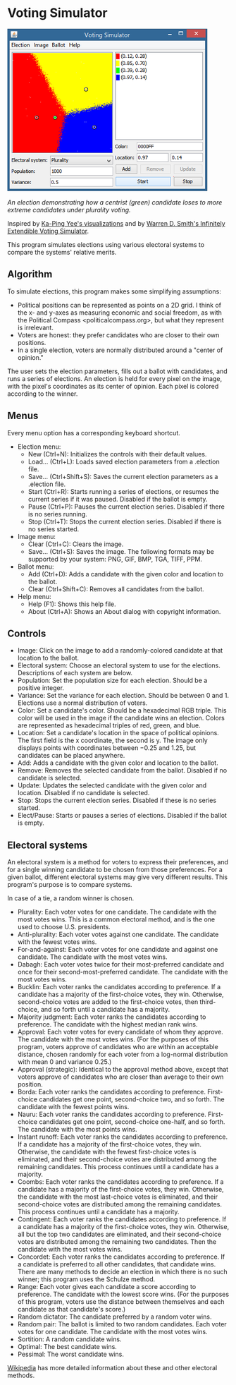 # Voting Simulator

![A screenshot of the voting simulator.](example.png)

*An election demonstrating how a centrist (green) candidate loses to more extreme candidates under plurality voting.*

Inspired by [Ka-Ping Yee's visualizations](http://www.zesty.ca/voting/sim/) and by [Warren D. Smith's Infinitely Extendible Voting Simulator](http://www.rangevoting.org/IEVS/Pictures.html).

This program simulates elections using various electoral systems to compare the systems' relative merits.

## Algorithm

To simulate elections, this program makes some simplifying assumptions:

 * Political positions can be represented as points on a 2D grid. I think of the x- and y-axes as measuring economic and social freedom, as with the Political Compass <politicalcompass.org>, but what they represent is irrelevant.
 * Voters are honest: they prefer candidates who are closer to their own positions.
 * In a single election, voters are normally distributed around a "center of opinion."

The user sets the election parameters, fills out a ballot with candidates, and runs a series of elections. An election is held for every pixel on the image, with the pixel's coordinates as its center of opinion. Each pixel is colored according to the winner.

## Menus

Every menu option has a corresponding keyboard shortcut.

 * Election menu:
    * New (Ctrl+N): Initializes the controls with their default values.
    * Load... (Ctrl+L): Loads saved election parameters from a .election file.
    * Save... (Ctrl+Shift+S): Saves the current election parameters as a .election file.
    * Start (Ctrl+R): Starts running a series of elections, or resumes the current series if it was paused. Disabled if the ballot is empty.
    * Pause (Ctrl+P): Pauses the current election series. Disabled if there is no series running.
    * Stop (Ctrl+T): Stops the current election series. Disabled if there is no series started.
 * Image menu:
    * Clear (Ctrl+C): Clears the image.
    * Save... (Ctrl+S): Saves the image. The following formats may be supported by your system: PNG, GIF, BMP, TGA, TIFF, PPM.
 * Ballot menu:
    * Add (Ctrl+D): Adds a candidate with the given color and location to the ballot.
    * Clear (Ctrl+Shift+C): Removes all candidates from the ballot.
 * Help menu:
    * Help (F1): Shows this help file.
    * About (Ctrl+A): Shows an About dialog with copyright information.

## Controls

 * Image: Click on the image to add a randomly-colored candidate at that location to the ballot.
 * Electoral system: Choose an electoral system to use for the elections. Descriptions of each system are below.
 * Population: Set the population size for each election. Should be a positive integer.
 * Variance: Set the variance for each election. Should be between 0 and 1. Elections use a normal distribution of voters.
 * Color: Set a candidate's color. Should be a hexadecimal RGB triple. This color will be used in the image if the candidate wins an election. Colors are represented as hexadecimal triples of red, green, and blue.
 * Location: Set a candidate's location in the space of political opinions. The first field is the x coordinate, the second is y. The image only displays points with coordinates between −0.25 and 1.25, but candidates can be placed anywhere.
 * Add: Adds a candidate with the given color and location to the ballot.
 * Remove: Removes the selected candidate from the ballot. Disabled if no candidate is selected.
 * Update: Updates the selected candidate with the given color and location. Disabled if no candidate is selected.
 * Stop: Stops the current election series. Disabled if these is no series started.
 * Elect/Pause: Starts or pauses a series of elections. Disabled if the ballot is empty.

## Electoral systems

An electoral system is a method for voters to express their preferences, and for a single winning candidate to be chosen from those preferences. For a given ballot, different electoral systems may give very different results. This program's purpose is to compare systems.

In case of a tie, a random winner is chosen.

 * Plurality: Each voter votes for one candidate. The candidate with the most votes wins. This is a common electoral method, and is the one used to choose U.S. presidents.
 * Anti-plurality: Each voter votes against one candidate. The candidate with the fewest votes wins.
 * For-and-against: Each voter votes for one candidate and against one candidate. The candidate with the most votes wins.
 * Dabagh: Each voter votes twice for their most-preferred candidate and once for their second-most-preferred candidate. The candidate with the most votes wins.
 * Bucklin: Each voter ranks the candidates according to preference. If a candidate has a majority of the first-choice votes, they win. Otherwise, second-choice votes are added to the first-choice votes, then third-choice, and so forth until a candidate has a majority.
 * Majority judgment: Each voter ranks the candidates according to preference. The candidate with the highest median rank wins.
 * Approval: Each voter votes for every candidate of whom they approve. The candidate with the most votes wins. (For the purposes of this program, voters approve of candidates who are within an acceptable distance, chosen randomly for each voter from a log-normal distribution with mean 0 and variance 0.25.)
 * Approval (strategic): Identical to the approval method above, except that voters approve of candidates who are closer than average to their own position.
 * Borda: Each voter ranks the candidates according to preference. First-choice candidates get one point, second-choice two, and so forth. The candidate with the fewest points wins.
 * Nauru: Each voter ranks the candidates according to preference. First-choice candidates get one point, second-choice one-half, and so forth. The candidate with the most points wins.
 * Instant runoff: Each voter ranks the candidates according to preference. If a candidate has a majority of the first-choice votes, they win. Otherwise, the candidate with the fewest first-choice votes is eliminated, and their second-choice votes are distributed among the remaining candidates. This process continues until a candidate has a majority.
 * Coombs: Each voter ranks the candidates according to preference. If a candidate has a majority of the first-choice votes, they win. Otherwise, the candidate with the most last-choice votes is eliminated, and their second-choice votes are distributed among the remaining candidates. This process continues until a candidate has a majority.
 * Contingent: Each voter ranks the candidates according to preference. If a candidate has a majority of the first-choice votes, they win. Otherwise, all but the top two candidates are eliminated, and their second-choice votes are distributed among the remaining two candidates. Then the candidate with the most votes wins.
 * Concordet: Each voter ranks the candidates according to preference. If a candidate is preferred to all other candidates, that candidate wins. There are many methods to decide an election in which there is no such winner; this program uses the Schulze method.
 * Range: Each voter gives each candidate a score according to preference. The candidate with the lowest score wins. (For the purposes of this program, voters use the distance between themselves and each candidate as that candidate's score.)
 * Random dictator: The candidate preferred by a random voter wins.
 * Random pair: The ballot is limited to two random candidates. Each voter votes for one candidate. The candidate with the most votes wins.
 * Sortition: A random candidate wins.
 * Optimal: The best candidate wins.
 * Pessimal: The worst candidate wins.

[Wikipedia](http://en.wikipedia.org/wiki/Electoral_method) has more detailed information about these and other electoral methods.
